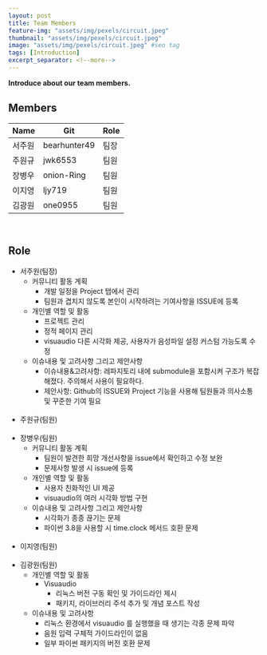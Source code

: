```yaml
---
layout: post
title: Team Members
feature-img: "assets/img/pexels/circuit.jpeg"
thumbnail: "assets/img/pexels/circuit.jpeg"
image: "assets/img/pexels/circuit.jpeg" #seo tag
tags: [Introduction]
excerpt_separator: <!--more-->
---
```


**Introduce about our team members.**
<br>
<!--more-->
## Members

Name  | Git | Role
------------- | ------------- | -------------
서주원  | bearhunter49 | 팀장
주원규 | jwk6553 | 팀원
장병우 | onion-Ring | 팀원
이지영 | ljy719 | 팀원
김광원 | one0955 | 팀원

<br>
    

## Role

- 서주원(팀장)
    - 커뮤니티 활동 계획
        - 개발 일정을 Project 탭에서 관리
        - 팀원과 겹치지 않도록 본인이 시작하려는 기여사항을 ISSUE에 등록
    - 개인별 역할 및 활동
        - 프로젝트 관리
        - 정적 페이지 관리
        - visuaudio 다른 시각화 제공, 사용자가 음성파일 설정 커스텀 가능도록 수정
    - 이슈내용 및 고려사항 그리고 제안사항
        - 이슈내용&고려사항: 레파지토리 내에 submodule을 포함시켜 구조가 복잡해졌다. 주의해서 사용이 필요하다.
        - 제안사항: Github의 ISSUE와 Project 기능을 사용해 팀원들과 의사소통 및 꾸준한 기여 필요
<br><br>
- 주원규(팀원)
<br><br>
- 장병우(팀원)
    - 커뮤니티 활동 계획
        - 팀원이 발견한 희망 개선사항을 issue에서 확인하고 수정 보완
        - 문제사항 발생 시 issue에 등록 
    - 개인별 역할 및 활동
        - 사용자 친화적인 UI 제공
        - visuaudio의 여러 시각화 방법 구현
    - 이슈내용 및 고려사항 그리고 제안사항
        - 시각화가 종종 끊기는 문제
        - 파이썬 3.8을 사용할 시 time.clock 메서드 호환 문제
<br><br>
- 이지영(팀원) 
<br><br>
- 김광원(팀원)
    - 개인별 역할 및 활동
        - Visuaudio 
            - 리눅스 버전 구동 확인 및 가이드라인 제시
            - 패키지, 라이브러리 주석 추가 및 개념 포스트 작성
     - 이슈내용 및 고려사항
        - 리눅스 환경에서 visuaudio 를 실행했을 때 생기는 각종 문제 파악
        - 음원 입력 구체적 가이드라인이 없음
        - 일부 파이썬 패키지의 버전 호환 문제

